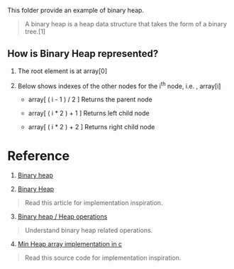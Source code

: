 This folder provide an example of binary heap.

> A binary heap is a heap data structure that takes the form of a binary tree.[1]


## How is Binary Heap  represented?

  1. The root element is at array[0]

  2. Below shows indexes of the other nodes for the i<sup>th</sup> node, i.e. , array[i]

      - array[ ( i - 1 ) / 2 ] Returns the parent node

      - array[ ( i * 2 ) + 1 ] Returns left child node

      - array[ ( i * 2 ) + 2 ] Returns right child node


# Reference

1. [Binary heap](https://en.wikipedia.org/wiki/Binary_heap)

2. [Binary Heap](https://www.geeksforgeeks.org/binary-heap/)

  > Read this article for implementation inspiration.

3. [Binary heap / Heap operations](https://en.wikipedia.org/wiki/Binary_heap#Heap_operations)

  > Understand binary heap related operations.

4. [Min Heap array implementation in c](https://gist.github.com/sudhanshuptl/d86da25da46aa3d060e7be876bbdb343)

  > Read this source code for implementation inspiration.
